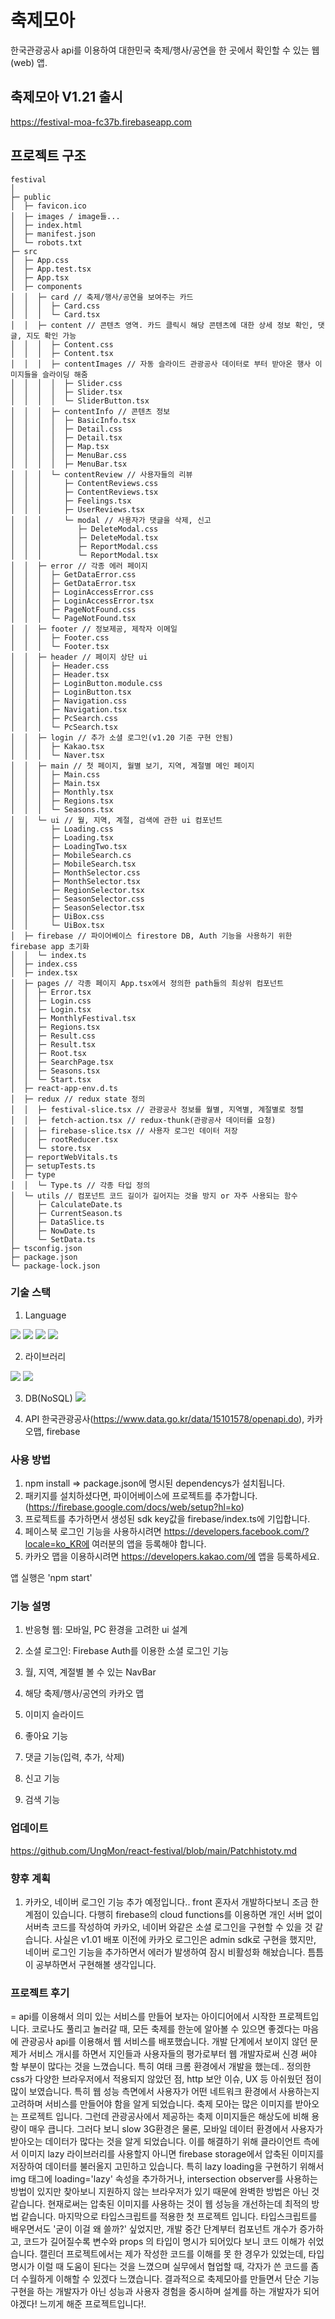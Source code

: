 # 축제모아

한국관광공사 api를 이용하여 대한민국 축제/행사/공연을 한 곳에서 확인할 수 있는 웹(web) 앱.

## 축제모아 V1.21 출시

https://festival-moa-fc37b.firebaseapp.com

## 프로젝트 구조

```
festival
│
├─ public
│  ├─ favicon.ico
│  ├─ images / image들...
│  ├─ index.html
│  ├─ manifest.json
│  └─ robots.txt
├─ src
│  ├─ App.css
│  ├─ App.test.tsx
│  ├─ App.tsx
│  ├─ components
│  │  ├─ card // 축제/행사/공연을 보여주는 카드
│  │  │  ├─ Card.css
│  │  │  └─ Card.tsx
│  │  ├─ content // 콘텐츠 영역. 카드 클릭시 해당 콘텐츠에 대한 상세 정보 확인, 댓글, 지도 확인 가능
│  │  │  ├─ Content.css
│  │  │  ├─ Content.tsx
│  │  │  ├─ contentImages // 자동 슬라이드 관광공사 데이터로 부터 받아온 행사 이미지들을 슬라이딩 해줌
│  │  │  │  ├─ Slider.css
│  │  │  │  ├─ Slider.tsx
│  │  │  │  └─ SliderButton.tsx
│  │  │  ├─ contentInfo // 콘텐츠 정보
│  │  │  │  ├─ BasicInfo.tsx
│  │  │  │  ├─ Detail.css
│  │  │  │  ├─ Detail.tsx
│  │  │  │  ├─ Map.tsx
│  │  │  │  ├─ MenuBar.css
│  │  │  │  ├─ MenuBar.tsx
│  │  │  └─ contentReview // 사용자들의 리뷰
│  │  │     ├─ ContentReviews.css
│  │  │     ├─ ContentReviews.tsx
│  │  │     ├─ Feelings.tsx
│  │  │     ├─ UserReviews.tsx
│  │  │     └─ modal // 사용자가 댓글을 삭제, 신고
│  │  │        ├─ DeleteModal.css
│  │  │        ├─ DeleteModal.tsx
│  │  │        ├─ ReportModal.css
│  │  │        └─ ReportModal.tsx
│  │  ├─ error // 각종 에러 페이지
│  │  │  ├─ GetDataError.css
│  │  │  ├─ GetDataError.tsx
│  │  │  ├─ LoginAccessError.css
│  │  │  ├─ LoginAccessError.tsx
│  │  │  ├─ PageNotFound.css
│  │  │  └─ PageNotFound.tsx
│  │  ├─ footer // 정보제공, 제작자 이메일
│  │  │  ├─ Footer.css
│  │  │  └─ Footer.tsx
│  │  ├─ header // 페이지 상단 ui
│  │  │  ├─ Header.css
│  │  │  ├─ Header.tsx
│  │  │  ├─ LoginButton.module.css
│  │  │  ├─ LoginButton.tsx
│  │  │  ├─ Navigation.css
│  │  │  ├─ Navigation.tsx
│  │  │  ├─ PcSearch.css
│  │  │  └─ PcSearch.tsx
│  │  ├─ login // 추가 소셜 로그인(v1.20 기준 구현 안됨)
│  │  │  ├─ Kakao.tsx
│  │  │  └─ Naver.tsx
│  │  ├─ main // 첫 페이지, 월별 보기, 지역, 계절별 메인 페이지
│  │  │  ├─ Main.css
│  │  │  ├─ Main.tsx
│  │  │  ├─ Monthly.tsx
│  │  │  ├─ Regions.tsx
│  │  │  └─ Seasons.tsx
│  │  └─ ui // 월, 지역, 계절, 검색에 관한 ui 컴포넌트
│  │     ├─ Loading.css
│  │     ├─ Loading.tsx
│  │     ├─ LoadingTwo.tsx
│  │     ├─ MobileSearch.cs
│  │     ├─ MobileSearch.tsx
│  │     ├─ MonthSelector.css
│  │     ├─ MonthSelector.tsx
│  │     ├─ RegionSelector.tsx
│  │     ├─ SeasonSelector.css
│  │     ├─ SeasonSelector.tsx
│  │     ├─ UiBox.css
│  │     └─ UiBox.tsx
│  ├─ firebase // 파이어베이스 firestore DB, Auth 기능을 사용하기 위한 firebase app 초기화
│  │  └─ index.ts
│  ├─ index.css
│  ├─ index.tsx
│  ├─ pages // 각종 페이지 App.tsx에서 정의한 path들의 최상위 컴포넌트
│  │  ├─ Error.tsx
│  │  ├─ Login.css
│  │  ├─ Login.tsx
│  │  ├─ MonthlyFestival.tsx
│  │  ├─ Regions.tsx
│  │  ├─ Result.css
│  │  ├─ Result.tsx
│  │  ├─ Root.tsx
│  │  ├─ SearchPage.tsx
│  │  ├─ Seasons.tsx
│  │  └─ Start.tsx
│  ├─ react-app-env.d.ts
│  ├─ redux // redux state 정의
│  │  ├─ festival-slice.tsx // 관광공사 정보를 월별, 지역별, 계절별로 정렬
│  │  ├─ fetch-action.tsx // redux-thunk(관광공사 데이터를 요청)
│  │  ├─ firebase-slice.tsx // 사용자 로그인 데이터 저장
│  │  ├─ rootReducer.tsx
│  │  └─ store.tsx
│  ├─ reportWebVitals.ts
│  ├─ setupTests.ts
│  ├─ type
│  │  └─ Type.ts // 각종 타입 정의
│  └─ utils // 컴포넌트 코드 길이가 길어지는 것을 방지 or 자주 사용되는 함수
│     ├─ CalculateDate.ts
│     ├─ CurrentSeason.ts
│     ├─ DataSlice.ts
│     ├─ NowDate.ts
│     └─ SetData.ts
├─ tsconfig.json
├─ package.json
└─ package-lock.json
```

### 기술 스택

1. Language
<div style={{display: flex}}>
  <img src="https://img.shields.io/badge/html5-E34F26?style=for-the-badge&logo=html5&logoColor=white">
  <img src="https://img.shields.io/badge/css-1572B6?style=for-the-badge&logo=css3&logoColor=white">
  <img src="https://img.shields.io/badge/javascript-F7DF1E?style=for-the-badge&logo=javascript&logoColor=black">
  <img src="https://img.shields.io/badge/tyoescript-3178C6?style=for-the-badge&logo=react&logoColor=black">
</div>

2. 라이브러리
<div style={{display: flex}}>
  <img src="https://img.shields.io/badge/react-61DAFB?style=for-the-badge&logo=react&logoColor=black">
  <img src="https://img.shields.io/badge/redux-764ABC?style=for-the-badge&logo=react&logoColor=black">
</div>

3. DB(NoSQL)
   <img src="https://img.shields.io/badge/firebase-FFCA28?style=for-the-badge&logo=react&logoColor=black">

4. API
   한국관광공사(https://www.data.go.kr/data/15101578/openapi.do),
   카카오맵, firebase

### 사용 방법

1. npm install => package.json에 명시된 dependencys가 설치됩니다.
2. 패키지를 설치하셨다면, 파이어베이스에 프로젝트를 추가합니다. (https://firebase.google.com/docs/web/setup?hl=ko)
3. 프로젝트를 추가하면서 생성된 sdk key값을 firebase/index.ts에 기입합니다.
4. 페이스북 로그인 기능을 사용하시려면 https://developers.facebook.com/?locale=ko_KR에 여러분의 앱을 등록해야 합니다.
5. 카카오 맵을 이용하시려면 https://developers.kakao.com/에 앱을 등록하세요.

앱 실행은 'npm start'

### 기능 설명

1.  반응형 웹: 모바일, PC 환경을 고려한 ui 설계
    
2.  소셜 로그인: Firebase Auth를 이용한 소셜 로그인 기능

3.  월, 지역, 계절별 볼 수 있는 NavBar

4.  해당 축제/행사/공연의 카카오 맵

5.  이미지 슬라이드

6.  좋아요 기능

7.  댓글 기능(입력, 추가, 삭제)

8.  신고 기능

9.  검색 기능

### 업데이트

https://github.com/UngMon/react-festival/blob/main/Patchhistoty.md

### 향후 계획

1. 카카오, 네이버 로그인 기능 추가 예정입니다.. front 혼자서 개발하다보니 조금 한계점이 있습니다. 다행히 firebase의 cloud functions를 이용하면 개인 서버 없이 서버측 코드를 작성하여 카카오, 네이버 와같은 소셜 로그인을 구현할 수 있을 것 같습니다. 사실은 v1.01 배포 이전에 카카오 로그인은 admin sdk로 구현을 했지만, 네이버 로그인 기능을 추가하면서 에러가 발생하여 잠시 비활성화 해놨습니다. 틈틈이 공부하면서 구현해볼 생각입니다.

### 프로젝트 후기

= api를 이용해서 의미 있는 서비스를 만들어 보자는 아이디어에서 시작한 프로젝트입니다. 코로나도 풀리고 놀러갈 때, 모든 축제를 한눈에 알아볼 수 있으면 좋겠다는 마음에 관광공사 api를 이용해서 웹 서비스를 배포했습니다. 개발 단계에서 보이지 않던 문제가 서비스 개시를 하면서 지인들과 사용자들의 평가로부터 웹 개발자로써 신경 써야 할 부분이 많다는 것을 느꼈습니다. 특히 여태 크롬 환경에서 개발을 했는데.. 정의한 css가 다양한 브라우저에서 적용되지 않았던 점, http 보안 이슈, UX 등 아쉬웠던 점이 많이 보였습니다. 특히 웹 성능 측면에서 사용자가 어떤 네트워크 환경에서 사용하는지 고려하며 서비스를 만들어야 함을 알게 되었습니다. 축제 모아는 많은 이미지를 받아오는 프로젝트 입니다. 그런데 관광공사에서 제공하는 축제 이미지들은 해상도에 비해 용량이 매우 큽니다. 그러다 보니 slow 3G환경은 물론, 모바일 데이터 환경에서 사용자가 받아오는 데이터가 많다는 것을 알게 되었습니다. 이를 해결하기 위해 클라이언트 측에서 이미지 lazy 라이브러리를 사용할지 아니면 firebase storage에서 압축된 이미지를 저장하여 데이터를 불러올지 고민하고 있습니다. 특히 lazy loading을 구현하기 위해서 img 태그에 loading='lazy' 속성을 추가하거나, intersection observer를 사용하는 방법이 있지만 찾아보니 지원하지 않는 브라우저가 있기 때문에 완벽한 방법은 아닌 것 같습니다. 현재로써는 압축된 이미지를 사용하는 것이 웹 성능을 개선하는데 최적의 방법 같습니다. 마지막으로 타입스크립트를 적용한 첫 프로젝트 입니다. 타입스크립트를 배우면서도 '굳이 이걸 왜 쓸까?' 싶었지만, 개발 중간 단계부터 컴포넌트 개수가 증가하고, 코드가 길어질수록 변수와 props 의 타입이 명시가 되어있다 보니 코드 이해가 쉬었습니다. 캘린더 프로젝트에서는 제가 작성한 코드를 이해를 못 한 경우가 있었는데, 타입 명시가 이럴 때 도움이 된다는 것을 느꼈으며 실무에서 협업할 때, 각자가 쓴 코드를 좀 더 수월하게 이해할 수 있겠다 느꼈습니다. 결과적으로 축제모아를 만들면서 단순 기능 구현을 하는 개발자가 아닌 성능과 사용자 경험을 중시하며 설계를 하는 개발자가 되어야겠다! 느끼게 해준 프로젝트입니다!.
